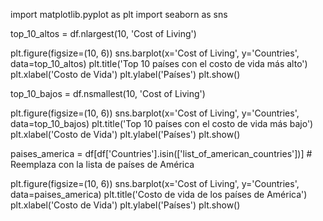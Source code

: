 import matplotlib.pyplot as plt
import seaborn as sns

top_10_altos = df.nlargest(10, 'Cost of Living')

plt.figure(figsize=(10, 6))
sns.barplot(x='Cost of Living', y='Countries', data=top_10_altos)
plt.title('Top 10 países con el costo de vida más alto')
plt.xlabel('Costo de Vida')
plt.ylabel('Países')
plt.show()


top_10_bajos = df.nsmallest(10, 'Cost of Living')

plt.figure(figsize=(10, 6))
sns.barplot(x='Cost of Living', y='Countries', data=top_10_bajos)
plt.title('Top 10 países con el costo de vida más bajo')
plt.xlabel('Costo de Vida')
plt.ylabel('Países')
plt.show()


paises_america = df[df['Countries'].isin(['list_of_american_countries'])]  # Reemplaza con la lista de países de América

plt.figure(figsize=(10, 6))
sns.barplot(x='Cost of Living', y='Countries', data=paises_america)
plt.title('Costo de vida de los países de América')
plt.xlabel('Costo de Vida')
plt.ylabel('Países')
plt.show()
